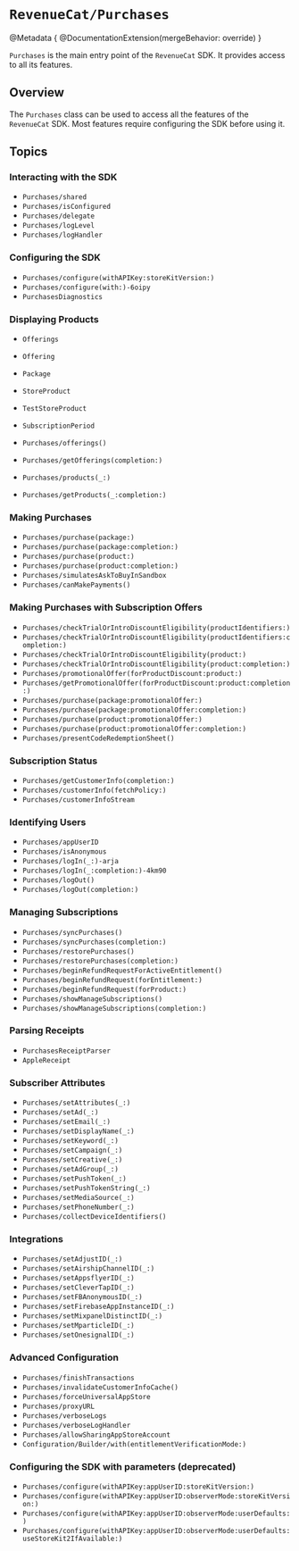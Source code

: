 # ``RevenueCat/Purchases``

@Metadata {
    @DocumentationExtension(mergeBehavior: override)
}

``Purchases`` is the main entry point of the `RevenueCat` SDK. 
It provides access to all its features. 

## Overview

The ``Purchases`` class can be used to access all the features of the `RevenueCat` SDK. 
Most features require configuring the SDK before using it. 

## Topics

### Interacting with the SDK
- ``Purchases/shared``
- ``Purchases/isConfigured``
- ``Purchases/delegate``
- ``Purchases/logLevel``
- ``Purchases/logHandler``

### Configuring the SDK
- ``Purchases/configure(withAPIKey:storeKitVersion:)``
- ``Purchases/configure(with:)-6oipy``
- ``PurchasesDiagnostics``

### Displaying Products
- ``Offerings``
- ``Offering``
- ``Package``
- ``StoreProduct``
- ``TestStoreProduct``
- ``SubscriptionPeriod``

- ``Purchases/offerings()``
- ``Purchases/getOfferings(completion:)``
- ``Purchases/products(_:)``
- ``Purchases/getProducts(_:completion:)``

### Making Purchases
- ``Purchases/purchase(package:)``
- ``Purchases/purchase(package:completion:)``
- ``Purchases/purchase(product:)``
- ``Purchases/purchase(product:completion:)``
- ``Purchases/simulatesAskToBuyInSandbox``
- ``Purchases/canMakePayments()``

### Making Purchases with Subscription Offers
- ``Purchases/checkTrialOrIntroDiscountEligibility(productIdentifiers:)``
- ``Purchases/checkTrialOrIntroDiscountEligibility(productIdentifiers:completion:)``
- ``Purchases/checkTrialOrIntroDiscountEligibility(product:)``
- ``Purchases/checkTrialOrIntroDiscountEligibility(product:completion:)``
- ``Purchases/promotionalOffer(forProductDiscount:product:)``
- ``Purchases/getPromotionalOffer(forProductDiscount:product:completion:)``
- ``Purchases/purchase(package:promotionalOffer:)``
- ``Purchases/purchase(package:promotionalOffer:completion:)``
- ``Purchases/purchase(product:promotionalOffer:)``
- ``Purchases/purchase(product:promotionalOffer:completion:)``
- ``Purchases/presentCodeRedemptionSheet()``

### Subscription Status
- ``Purchases/getCustomerInfo(completion:)``
- ``Purchases/customerInfo(fetchPolicy:)``
- ``Purchases/customerInfoStream``

### Identifying Users
- ``Purchases/appUserID``
- ``Purchases/isAnonymous``
- ``Purchases/logIn(_:)-arja``
- ``Purchases/logIn(_:completion:)-4km90``
- ``Purchases/logOut()``
- ``Purchases/logOut(completion:)``

### Managing Subscriptions
- ``Purchases/syncPurchases()``
- ``Purchases/syncPurchases(completion:)``
- ``Purchases/restorePurchases()``
- ``Purchases/restorePurchases(completion:)``
- ``Purchases/beginRefundRequestForActiveEntitlement()``
- ``Purchases/beginRefundRequest(forEntitlement:)``
- ``Purchases/beginRefundRequest(forProduct:)``
- ``Purchases/showManageSubscriptions()``
- ``Purchases/showManageSubscriptions(completion:)``

### Parsing Receipts
- ``PurchasesReceiptParser``
- ``AppleReceipt``

### Subscriber Attributes
- ``Purchases/setAttributes(_:)``
- ``Purchases/setAd(_:)``
- ``Purchases/setEmail(_:)``
- ``Purchases/setDisplayName(_:)``
- ``Purchases/setKeyword(_:)``
- ``Purchases/setCampaign(_:)``
- ``Purchases/setCreative(_:)``
- ``Purchases/setAdGroup(_:)``
- ``Purchases/setPushToken(_:)``
- ``Purchases/setPushTokenString(_:)``
- ``Purchases/setMediaSource(_:)``
- ``Purchases/setPhoneNumber(_:)``
- ``Purchases/collectDeviceIdentifiers()``

### Integrations
- ``Purchases/setAdjustID(_:)``
- ``Purchases/setAirshipChannelID(_:)``
- ``Purchases/setAppsflyerID(_:)``
- ``Purchases/setCleverTapID(_:)``
- ``Purchases/setFBAnonymousID(_:)``
- ``Purchases/setFirebaseAppInstanceID(_:)``
- ``Purchases/setMixpanelDistinctID(_:)``
- ``Purchases/setMparticleID(_:)``
- ``Purchases/setOnesignalID(_:)``

### Advanced Configuration
- ``Purchases/finishTransactions``
- ``Purchases/invalidateCustomerInfoCache()``
- ``Purchases/forceUniversalAppStore``
- ``Purchases/proxyURL``
- ``Purchases/verboseLogs``
- ``Purchases/verboseLogHandler``
- ``Purchases/allowSharingAppStoreAccount``
- ``Configuration/Builder/with(entitlementVerificationMode:)``

### Configuring the SDK with parameters (deprecated)
- ``Purchases/configure(withAPIKey:appUserID:storeKitVersion:)``
- ``Purchases/configure(withAPIKey:appUserID:observerMode:storeKitVersion:)``
- ``Purchases/configure(withAPIKey:appUserID:observerMode:userDefaults:)``
- ``Purchases/configure(withAPIKey:appUserID:observerMode:userDefaults:useStoreKit2IfAvailable:)``
